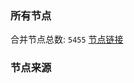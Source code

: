 ### 所有节点
合并节点总数: `5455`
[节点链接](https://github.com/rzhy1/33/raw/master/sub/sub_merge_base64.txt)

### 节点来源
